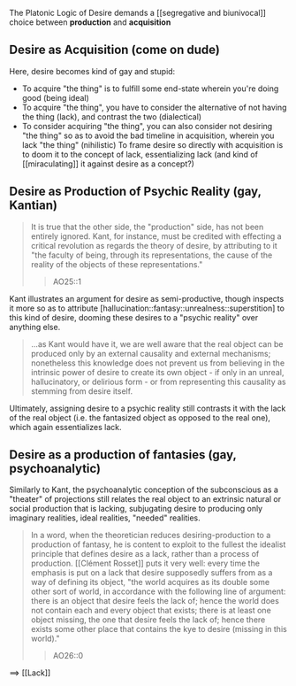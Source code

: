 The Platonic Logic of Desire demands a [[segregative and biunivocal]] choice between **production** and **acquisition** 
## Desire as Acquisition (come on dude)
Here, desire becomes kind of gay and stupid:
- To acquire "the thing" is to fulfill some end-state wherein you're doing good (being ideal)
- To acquire "the thing", you have to consider the alternative of not having the thing (lack), and contrast the two (dialectical)
- To consider acquiring "the thing", you can also consider not desiring "the thing" so as to avoid the bad timeline in acquisition, wherein you lack "the thing" (nihilistic)
To frame desire so directly with acquisition is to doom it to the concept of lack, essentializing lack (and kind of [[miraculating]] it against desire as a concept?)
## Desire as Production of Psychic Reality (gay, Kantian)
> It is true that the other side, the "production" side, has not been entirely ignored. Kant, for instance, must be credited with effecting a critical revolution as regards the theory of desire, by attributing to it "the faculty of being, through its representations, the cause of the reality of the objects of these representations."
> > AO25::1

Kant illustrates an argument for desire as semi-productive, though inspects it more so as to attribute [hallucination::fantasy::unrealness::superstition] to this kind of desire, dooming these desires to a "psychic reality" over anything else.

> ...as Kant would have it, we are well aware that the real object can be produced only by an external causality and external mechanisms; nonetheless this knowledge does not prevent us from believing in the intrinsic power of desire to create its own object - if only in an unreal, hallucinatory, or delirious form - or from representing this causality as stemming from desire itself.

Ultimately, assigning desire to a psychic reality still contrasts it with the lack of the real object (i.e. the fantasized object as opposed to the real one), which again essentializes lack.
## Desire as a production of fantasies (gay, psychoanalytic)
Similarly to Kant, the psychoanalytic conception of the subconscious as a "theater" of projections still relates the real object to an extrinsic natural or social production that is lacking, subjugating desire to producing only imaginary realities, ideal realities, "needed" realities.

> In a word, when the theoretician reduces desiring-production to a production of fantasy, he is content to exploit to the fullest the idealist principle that defines desire as a lack, rather than a process of production. 
> [[Clément Rosset]] puts it very well: every time the emphasis is put on a lack that desire supposedly suffers from as a way of defining its object, "the world acquires as its double some other sort of world, in accordance with the following line of argument: there is an object that desire feels the lack of; hence the world does not contain each and every object that exists; there is at least one object missing, the one that desire feels the lack of; hence there exists some other place that contains the kye to desire (missing in this world)."
> >AO26::0

==> [[Lack]]